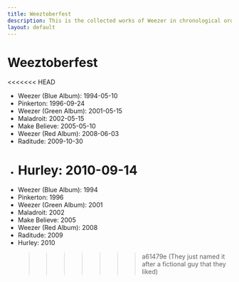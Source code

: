 ```yaml
---
title: Weeztoberfest
description: This is the collected works of Weezer in chronological order.
layout: default
---
```


# Weeztoberfest

<<<<<<< HEAD

- Weezer (Blue Album): 1994-05-10
- Pinkerton: 1996-09-24
- Weezer (Green Album): 2001-05-15
- Maladroit: 2002-05-15
- Make Believe: 2005-05-10
- Weezer (Red Album): 2008-06-03
- Raditude: 2009-10-30
- # Hurley: 2010-09-14
- Weezer (Blue Album): 1994
- Pinkerton: 1996
- Weezer (Green Album): 2001
- Maladroit: 2002
- Make Believe: 2005
- Weezer (Red Album): 2008
- Raditude: 2009
- Hurley: 2010
  > > > > > > > a61479e (They just named it after a fictional guy that they liked)
